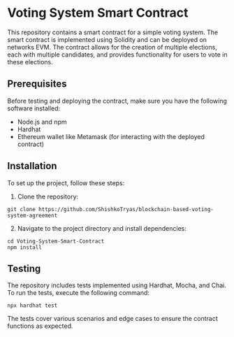 # Voting System Smart Contract

This repository contains a smart contract for a simple voting system. The smart contract is implemented using Solidity and can be deployed on networks EVM. The contract allows for the creation of multiple elections, each with multiple candidates, and provides functionality for users to vote in these elections.

## Prerequisites

Before testing and deploying the contract, make sure you have the following software installed:

- Node.js and npm
- Hardhat
- Ethereum wallet like Metamask (for interacting with the deployed contract)

## Installation

To set up the project, follow these steps:

1. Clone the repository:

```
git clone https://github.com/ShishkoTryas/blockchain-based-voting-system-agreement
```

2. Navigate to the project directory and install dependencies:

```
cd Voting-System-Smart-Contract
npm install
```

## Testing

The repository includes tests implemented using Hardhat, Mocha, and Chai. To run the tests, execute the following command:

```
npx hardhat test
```

The tests cover various scenarios and edge cases to ensure the contract functions as expected.
